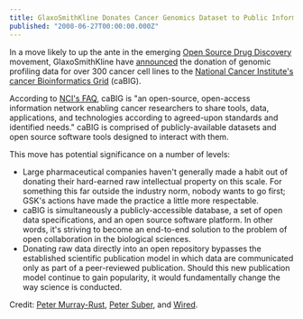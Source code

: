 ```yaml
---
title: GlaxoSmithKline Donates Cancer Genomics Dataset to Public Information Network
published: "2008-06-27T00:00:00.000Z"
---
```


In a move likely to up the ante in the emerging [Open Source Drug Discovery](http://dx.doi.org/10.1038/nrd2131) movement, GlaxoSmithKline have [announced](http://us.gsk.com/html/media-news/pressreleases/2008/2008_us_pressrelease_10097.htm) the donation of genomic profiling data for over 300 cancer cell lines to the [National Cancer Institute's cancer Bioinformatics Grid](https://cabig.nci.nih.gov/) (caBIG).

According to [NCI's FAQ](https://cabig.nci.nih.gov/faqs/index_html), caBIG is "an open-source, open-access information network enabling cancer researchers to share tools, data, applications, and technologies according to agreed-upon standards and identified needs." caBIG is comprised of publicly-available datasets and open source software tools designed to interact with them.

This move has potential significance on a number of levels:

-  Large pharmaceutical companies haven't generally made a habit out of donating their hard-earned raw intellectual property on this scale. For something this far outside the industry norm, nobody wants to go first; GSK's actions have made the practice a little more respectable.
-  caBIG is simultaneously a publicly-accessible database, a set of open data specifications, and an open source software platform. In other words, it's striving to become an end-to-end solution to the problem of open collaboration in the biological sciences.
-  Donating raw data directly into an open repository bypasses the established scientific publication model in which data are communicated only as part of a peer-reviewed publication. Should this new publication model continue to gain popularity, it would fundamentally change the way science is conducted.

Credit: [Peter Murray-Rust](http://wwmm.ch.cam.ac.uk/blogs/murrayrust/?p=1165), [Peter Suber](http://www.earlham.edu/~peters/fos/2008/06/commentary-on-gsk-cancer-data.html), and [Wired](http://blog.wired.com/wiredscience/2008/06/massive-cancer.html).